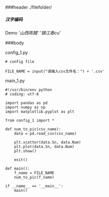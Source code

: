 ###header
./filefolder/


##### 汉字编码
Demo
<em>'山西陈醋'
'镇江香cu'</em>


###body

config_1.py
```
# config file

FILE_NAME = input("请输入csv文件名：") + '.csv'
```

main_1.py
```
#!/usr/bin/env python
# coding: utf-8

import pandas as pd
import numpy as np
import matplotlib.pyplot as plt

from config_1 import *

def num_to_pic(csv_name):
    data = pd.read_csv(csv_name)

    plt.scatter(data.Sn, data.Num)
    plt.plot(data.Sn, data.Num)
    plt.show()

    exit()

def main():
    f_name = FILE_NAME
    num_to_pic(f_name)

if __name__ == '__main__':
    main()
```
